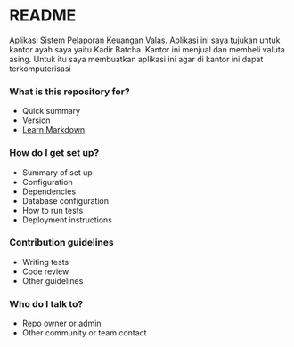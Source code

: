 # README #
Aplikasi Sistem Pelaporan Keuangan Valas. Aplikasi ini saya tujukan untuk kantor ayah saya yaitu Kadir Batcha. Kantor ini menjual dan membeli valuta asing. Untuk itu saya membuatkan aplikasi ini agar di kantor ini dapat terkomputerisasi

### What is this repository for? ###

* Quick summary
* Version
* [Learn Markdown](https://bitbucket.org/tutorials/markdowndemo)

### How do I get set up? ###

* Summary of set up
* Configuration
* Dependencies
* Database configuration
* How to run tests
* Deployment instructions

### Contribution guidelines ###

* Writing tests
* Code review
* Other guidelines

### Who do I talk to? ###

* Repo owner or admin
* Other community or team contact